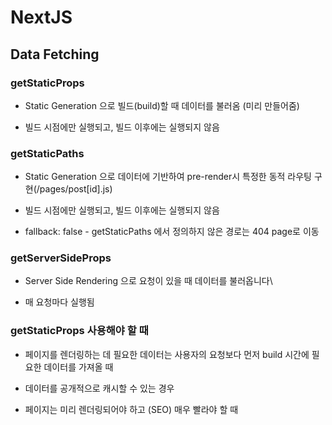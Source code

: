 # NextJS

## Data Fetching

### getStaticProps

- Static Generation 으로 빌드(build)할 때 데이터를 불러옴 (미리 만들어줌)

- 빌드 시점에만 실행되고, 빌드 이후에는 실행되지 않음

### getStaticPaths

- Static Generation 으로 데이터에 기반하여 pre-render시 특정한 동적 라우팅 구현(/pages/post[id].js)

- 빌드 시점에만 실행되고, 빌드 이후에는 실행되지 않음

- fallback: false - getStaticPaths 에서 정의하지 않은 경로는 404 page로 이동

### getServerSideProps

- Server Side Rendering 으로 요청이 있을 때 데이터를 불러옵니다\

- 매 요청마다 실행됨

### getStaticProps 사용해야 할 때

- 페이지를 렌더링하는 데 필요한 데이터는 사용자의 요청보다 먼저 build 시간에 필요한 데이터를 가져올 때

- 데이터를 공개적으로 캐시할 수 있는 경우

- 페이지는 미리 렌더링되어야 하고 (SEO) 매우 빨라야 할 때
